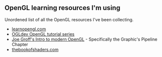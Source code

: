 ## OpenGL learning resources I'm using
 
 Unordened list of all the OpenGL resources I've been collecting.

- [learnopengl.com](https://www.learnopengl.com)
- [OGLdev OpenGL tutorial series](https://www.ogldev.org/index.html) 
- [Joe Groff's Intro to modern OpenGL](https://duriansoftware.com/joe/an-intro-to-modern-opengl.-table-of-contents) - Specifically the Graphic's Pipeline Chapter
- [thebookofshaders.com](https://thebookofshaders.com/01/)
